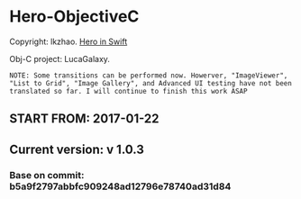 # Hero-ObjectiveC
Copyright: lkzhao. [Hero in Swift](https://github.com/lkzhao/Hero)

Obj-C project: LucaGalaxy.


```NOTE: Some transitions can be performed now. Howerver, "ImageViewer", "List to Grid", "Image Gallery", and Advanced UI testing have not been translated so far. I will continue to finish this work ASAP```


## START FROM: 2017-01-22
## Current version: v 1.0.3

### Base on commit: b5a9f2797abbfc909248ad12796e78740ad31d84
